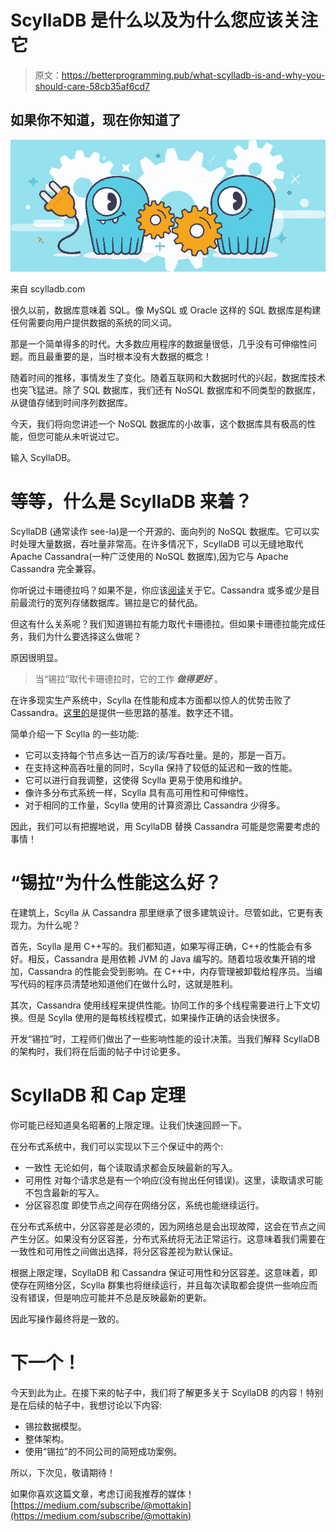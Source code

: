 # ScyllaDB 是什么以及为什么您应该关注它

> 原文：<https://betterprogramming.pub/what-scylladb-is-and-why-you-should-care-58cb35af6cd7>

## 如果你不知道，现在你知道了

![](img/eac8b46350baa077f102f2db2e8194bf.png)

来自 scylladb.com

很久以前，数据库意味着 SQL。像 MySQL 或 Oracle 这样的 SQL 数据库是构建任何需要向用户提供数据的系统的同义词。

那是一个简单得多的时代。大多数应用程序的数据量很低，几乎没有可伸缩性问题。而且最重要的是，当时根本没有大数据的概念！

随着时间的推移，事情发生了变化。随着互联网和大数据时代的兴起，数据库技术也突飞猛进。除了 SQL 数据库，我们还有 NoSQL 数据库和不同类型的数据库，从键值存储到时间序列数据库。

今天，我们将向您讲述一个 NoSQL 数据库的小故事，这个数据库具有极高的性能，但您可能从未听说过它。

输入 ScyllaDB。

# 等等，什么是 ScyllaDB 来着？

ScyllaDB (通常读作 see-la)是一个开源的、面向列的 NoSQL 数据库。它可以实时处理大量数据，吞吐量非常高。在许多情况下，ScyllaDB 可以无缝地取代 Apache Cassandra(一种广泛使用的 NoSQL 数据库),因为它与 Apache Cassandra 完全兼容。

你听说过卡珊德拉吗？如果不是，你应该[阅读](https://cassandra.apache.org/_/index.html)关于它。Cassandra 或多或少是目前最流行的宽列存储数据库。锡拉是它的替代品。

但这有什么关系呢？我们知道锡拉有能力取代卡珊德拉。但如果卡珊德拉能完成任务，我们为什么要选择这么做呢？

原因很明显。

> 当“锡拉”取代卡珊德拉时，它的工作 ***做得更好*** 。

在许多现实生产系统中，Scylla 在性能和成本方面都以惊人的优势击败了 Cassandra。[这里的](https://www.scylladb.com/2021/08/24/apache-cassandra-4-0-vs-scylla-4-4-comparing-performance/#:~:text=ScyllaDB%20has%202x%2D5x%20better,4x%20faster%20than%20Cassandra%204.0)是提供一些思路的基准。数字还不错。

简单介绍一下 Scylla 的一些功能:

*   它可以支持每个节点多达一百万的读/写吞吐量。是的，那是一百万。
*   在支持这种高吞吐量的同时，Scylla 保持了较低的延迟和一致的性能。
*   它可以进行自我调整，这使得 Scylla 更易于使用和维护。
*   像许多分布式系统一样，Scylla 具有高可用性和可伸缩性。
*   对于相同的工作量，Scylla 使用的计算资源比 Cassandra 少得多。

因此，我们可以有把握地说，用 ScyllaDB 替换 Cassandra 可能是您需要考虑的事情！

# “锡拉”为什么性能这么好？

在建筑上，Scylla 从 Cassandra 那里继承了很多建筑设计。尽管如此，它更有表现力。为什么呢？

首先，Scylla 是用 C++写的。我们都知道，如果写得正确，C++的性能会有多好。相反，Cassandra 是用依赖 JVM 的 Java 编写的。随着垃圾收集开销的增加，Cassandra 的性能会受到影响。在 C++中，内存管理被卸载给程序员。当编写代码的程序员清楚地知道他们在做什么时，这就是胜利。

其次，Cassandra 使用线程来提供性能。协同工作的多个线程需要进行上下文切换。但是 Scylla 使用的是每核线程模式，如果操作正确的话会快很多。

开发“锡拉”时，工程师们做出了一些影响性能的设计决策。当我们解释 ScyllaDB 的架构时，我们将在后面的帖子中讨论更多。

# ScyllaDB 和 Cap 定理

你可能已经知道臭名昭著的上限定理。让我们快速回顾一下。

在分布式系统中，我们可以实现以下三个保证中的两个:

*   一致性
    无论如何，每个读取请求都会反映最新的写入。
*   可用性
    对每个请求总是有一个响应(没有抛出任何错误)。这里，读取请求可能不包含最新的写入。
*   分区容忍度
    即使节点之间存在网络分区，系统也能继续运行。

在分布式系统中，分区容差是必须的，因为网络总是会出现故障，这会在节点之间产生分区。如果没有分区容差，分布式系统将无法正常运行。这意味着我们需要在一致性和可用性之间做出选择，将分区容差视为默认保证。

根据上限定理，ScyllaDB 和 Cassandra 保证可用性和分区容差。这意味着，即使存在网络分区，Scylla 群集也将继续运行，并且每次读取都会提供一些响应而没有错误，但是响应可能并不总是反映最新的更新。

因此写操作最终将是一致的。

# 下一个！

今天到此为止。在接下来的帖子中，我们将了解更多关于 ScyllaDB 的内容！特别是在后续的帖子中，我想讨论以下内容:

*   锡拉数据模型。
*   整体架构。
*   使用“锡拉”的不同公司的简短成功案例。

所以，下次见，敬请期待！

如果你喜欢这篇文章，考虑订阅我推荐的媒体！[https://medium.com/subscribe/@mottakin](https://medium.com/subscribe/@mottakin)